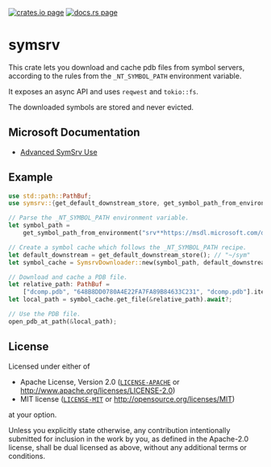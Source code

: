 [![crates.io page](https://img.shields.io/crates/v/symsrv.svg)](https://crates.io/crates/symsrv)
[![docs.rs page](https://docs.rs/symsrv/badge.svg)](https://docs.rs/symsrv/)

# symsrv

This crate lets you download and cache pdb files from symbol servers, according to the rules from the `_NT_SYMBOL_PATH` environment variable.

It exposes an async API and uses `reqwest` and `tokio::fs`.

The downloaded symbols are stored and never evicted.

## Microsoft Documentation

 - [Advanced SymSrv Use](https://docs.microsoft.com/en-us/windows-hardware/drivers/debugger/advanced-symsrv-use)

## Example

```rust
use std::path::PathBuf;
use symsrv::{get_default_downstream_store, get_symbol_path_from_environment, SymsrvDownloader};

// Parse the _NT_SYMBOL_PATH environment variable.
let symbol_path =
    get_symbol_path_from_environment("srv**https://msdl.microsoft.com/download/symbols");

// Create a symbol cache which follows the _NT_SYMBOL_PATH recipe.
let default_downstream = get_default_downstream_store(); // "~/sym"
let symbol_cache = SymsrvDownloader::new(symbol_path, default_downstream.as_deref(), false);

// Download and cache a PDB file.
let relative_path: PathBuf =
    ["dcomp.pdb", "648B8DD0780A4E22FA7FA89B84633C231", "dcomp.pdb"].iter().collect();
let local_path = symbol_cache.get_file(&relative_path).await?;

// Use the PDB file.
open_pdb_at_path(&local_path);
```

## License

Licensed under either of

  * Apache License, Version 2.0 ([`LICENSE-APACHE`](./LICENSE-APACHE) or http://www.apache.org/licenses/LICENSE-2.0)
  * MIT license ([`LICENSE-MIT`](./LICENSE-MIT) or http://opensource.org/licenses/MIT)

at your option.

Unless you explicitly state otherwise, any contribution intentionally submitted
for inclusion in the work by you, as defined in the Apache-2.0 license, shall be
dual licensed as above, without any additional terms or conditions.
